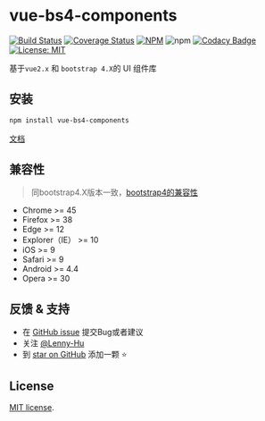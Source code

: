 <!--
 * @Description: In User Settings Edit
 * @Author: your name
 * @Date: 2019-10-15 11:17:36
 * @LastEditTime: 2019-10-18 17:54:13
 * @LastEditors: Please set LastEditors
 -->
# vue-bs4-components

[![Build Status](https://travis-ci.org/Lenny-Hu/vue-bs4-components.svg?branch=master)](https://travis-ci.org/Lenny-Hu/vue-bs4-components)
[![Coverage Status](https://coveralls.io/repos/github/Lenny-Hu/vue-bs4-components/badge.svg)](https://coveralls.io/github/Lenny-Hu/vue-bs4-components)
[![NPM](https://img.shields.io/npm/v/vue-bs4-components.svg?style=flat-square)](https://www.npmjs.com/package/vue-bs4-components)
![npm](https://img.shields.io/npm/dm/vue-bs4-components)
[![Codacy Badge](https://api.codacy.com/project/badge/Grade/1bc00b59024a492da551c538f1c17e99)](https://www.codacy.com/manual/Lenny-Hu/vue-bs4-components?utm_source=github.com&amp;utm_medium=referral&amp;utm_content=Lenny-Hu/vue-bs4-components&amp;utm_campaign=Badge_Grade)
[![License: MIT](https://img.shields.io/badge/License-MIT-yellow.svg?style=flat-square)](https://github.com/Lenny-Hu/vue-bs4-components/blob/master/LICENSE)

基于`vue2.x` 和 `bootstrap 4.X`的 UI 组件库

## 安装

```bash
npm install vue-bs4-components
```

[文档](https://lenny-hu.github.io/vue-bs4-components)

## 兼容性

> 同bootstrap4.X版本一致，[bootstrap4的兼容性](https://getbootstrap.com/docs/4.3/getting-started/browsers-devices/)

*  Chrome >= 45
*  Firefox >= 38
*  Edge >= 12
*  Explorer（IE） >= 10
*  iOS >= 9
*  Safari >= 9
*  Android >= 4.4
*  Opera >= 30

## 反馈 & 支持

*  在 [GitHub issue](https://github.com/Lenny-Hu/vue-bs4-components/issues) 提交Bug或者建议
*  关注 [@Lenny-Hu](https://github.com/Lenny-Hu)
*  到 [star on GitHub](https://github.com/Lenny-Hu/vue-bs4-components) 添加一颗 ⭐

## License

[MIT license](https://github.com/Lenny-Hu/vue-bs4-components/blob/master/LICENSE).
